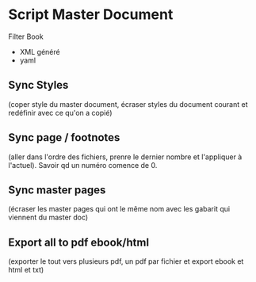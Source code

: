 # Script Master Document

Filter Book
- XML généré
- yaml

## Sync Styles 
(coper style du master document, écraser styles du document courant et redéfinir avec ce qu'on a copié)

## Sync page / footnotes
(aller dans l'ordre des fichiers, prenre le dernier nombre et l'appliquer à l'actuel). Savoir qd un numéro comence de 0.

## Sync master pages
(écraser les master pages qui ont le même nom avec les gabarit qui viennent du master doc)

## Export all to pdf ebook/html
(exporter le tout vers plusieurs pdf, un pdf par fichier et export ebook et html et txt)
